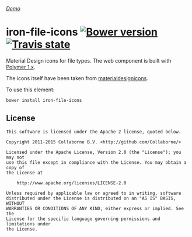 _[Demo](http://collaborne.github.io/iron-file-icons/demo)_


iron-file-icons [![Bower version](https://badge.fury.io/bo/iron-file-icons.svg)](http://badge.fury.io/bo/iron-file-icons) [![Travis state](https://travis-ci.org/Collaborne/iron-file-icons.svg?branch=master)](https://travis-ci.org/Collaborne/iron-file-icons)
=========

Material Design icons for file types. The web component is built with [Polymer 1.x](https://www.polymer-project.org).

The icons itself have been taken from [materialdesignicons](https://materialdesignicons.com/).

To use this element:

`bower install iron-file-icons`


## License

    This software is licensed under the Apache 2 license, quoted below.

    Copyright 2011-2015 Collaborne B.V. <http://github.com/Collaborne/>

    Licensed under the Apache License, Version 2.0 (the "License"); you may not
    use this file except in compliance with the License. You may obtain a copy of
    the License at

        http://www.apache.org/licenses/LICENSE-2.0

    Unless required by applicable law or agreed to in writing, software
    distributed under the License is distributed on an "AS IS" BASIS, WITHOUT
    WARRANTIES OR CONDITIONS OF ANY KIND, either express or implied. See the
    License for the specific language governing permissions and limitations under
    the License.
